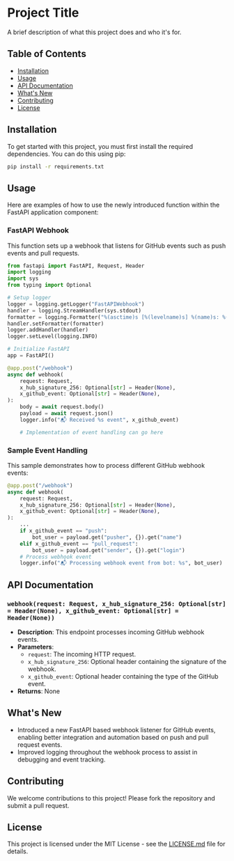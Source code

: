 # Project Title

A brief description of what this project does and who it's for.

## Table of Contents

- [Installation](#installation)
- [Usage](#usage)
- [API Documentation](#api-documentation)
- [What's New](#whats-new)
- [Contributing](#contributing)
- [License](#license)

## Installation

To get started with this project, you must first install the required dependencies. You can do this using pip:

```bash
pip install -r requirements.txt
```

## Usage

Here are examples of how to use the newly introduced function within the FastAPI application component:

### FastAPI Webhook

This function sets up a webhook that listens for GitHub events such as push events and pull requests.

```python
from fastapi import FastAPI, Request, Header
import logging
import sys
from typing import Optional

# Setup logger
logger = logging.getLogger("FastAPIWebhook")
handler = logging.StreamHandler(sys.stdout)
formatter = logging.Formatter("%(asctime)s [%(levelname)s] %(name)s: %(message)s")
handler.setFormatter(formatter)
logger.addHandler(handler)
logger.setLevel(logging.INFO)

# Initialize FastAPI
app = FastAPI()

@app.post("/webhook")
async def webhook(
    request: Request,
    x_hub_signature_256: Optional[str] = Header(None),
    x_github_event: Optional[str] = Header(None),
):
    body = await request.body()
    payload = await request.json()
    logger.info("📬 Received %s event", x_github_event)

    # Implementation of event handling can go here
```

### Sample Event Handling

This sample demonstrates how to process different GitHub webhook events:

```python
@app.post("/webhook")
async def webhook(
    request: Request,
    x_hub_signature_256: Optional[str] = Header(None),
    x_github_event: Optional[str] = Header(None),
):
    ...
    if x_github_event == "push":
        bot_user = payload.get("pusher", {}).get("name")
    elif x_github_event == "pull_request":
        bot_user = payload.get("sender", {}).get("login")
    # Process webhook event
    logger.info("📬 Processing webhook event from bot: %s", bot_user)
```

## API Documentation

### `webhook(request: Request, x_hub_signature_256: Optional[str] = Header(None), x_github_event: Optional[str] = Header(None))`

- **Description**: This endpoint processes incoming GitHub webhook events.
- **Parameters**:
  - `request`: The incoming HTTP request.
  - `x_hub_signature_256`: Optional header containing the signature of the webhook.
  - `x_github_event`: Optional header containing the type of the GitHub event.
- **Returns**: None

## What's New

- Introduced a new FastAPI based webhook listener for GitHub events, enabling better integration and automation based on push and pull request events.
- Improved logging throughout the webhook process to assist in debugging and event tracking.

## Contributing

We welcome contributions to this project! Please fork the repository and submit a pull request.

## License

This project is licensed under the MIT License - see the [LICENSE.md](LICENSE.md) file for details.